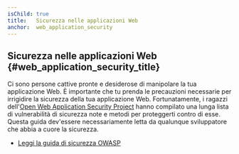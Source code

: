 ```yaml
---
isChild: true
title:   Sicurezza nelle applicazioni Web
anchor:  web_application_security
---
```


## Sicurezza nelle applicazioni Web {#web_application_security_title}

Ci sono persone cattive pronte e desiderose di manipolare la tua applicazione
Web. È importante che tu prenda le precauzioni necessarie per irrigidire la
sicurezza della tua applicazione Web. Fortunatamente, i ragazzi
dell'[Open Web Application Security Project][1] hanno compilato una lunga lista
di vulnerabilità di sicurezza note e metodi per proteggerti contro di esse.
Questa guida dev'essere necessariamente letta da qualunque sviluppatore che
abbia a cuore la sicurezza.

* [Leggi la guida di sicurezza OWASP][2]

[1]: https://www.owasp.org/
[2]: https://www.owasp.org/index.php/Guide_Table_of_Contents
